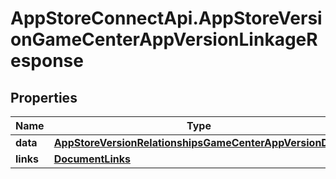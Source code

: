 # AppStoreConnectApi.AppStoreVersionGameCenterAppVersionLinkageResponse

## Properties

Name | Type | Description | Notes
------------ | ------------- | ------------- | -------------
**data** | [**AppStoreVersionRelationshipsGameCenterAppVersionData**](AppStoreVersionRelationshipsGameCenterAppVersionData.md) |  | 
**links** | [**DocumentLinks**](DocumentLinks.md) |  | 


